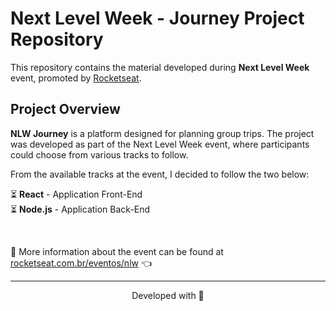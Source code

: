 # Next Level Week - Journey Project Repository

This repository contains the material developed during **Next Level Week** event, promoted by [Rocketseat](https://www.rocketseat.com.br/).

## Project Overview

**NLW Journey** is a platform designed for planning group trips. The project was developed as part of the Next Level Week event, where participants could choose from various tracks to follow.

From the available tracks at the event, I decided to follow the two below:

⏳ **React** - Application Front-End  
⏳ **Node.js** - Application Back-End


<br>

:mag_right: More information about the event can be found at [rocketseat.com.br/eventos/nlw](https://www.rocketseat.com.br/eventos/nlw) 👈

---

<p align="center">Developed with 💙</p>
